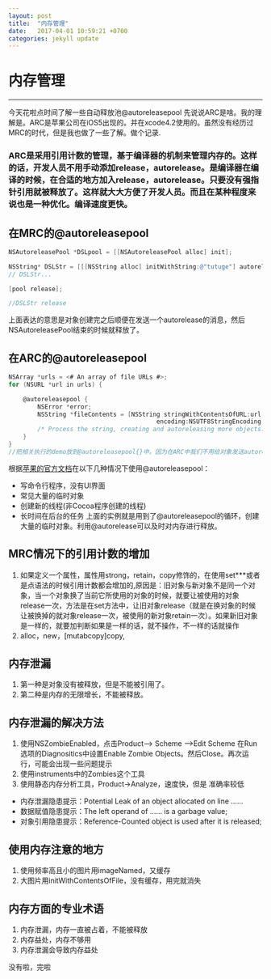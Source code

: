 ```yaml
---
layout: post
title:  "内存管理"
date:   2017-04-01 10:59:21 +0700
categories: jekyll update
---
```

# 内存管理

------
今天花啦点时间了解一些自动释放池@autoreleasepool
先说说ARC是啥。我的理解是。ARC是苹果公司在iOS5出现的。并在xcode4.2使用的。虽然没有经历过MRC的时代，但是我也做了一些了解。做个记录.
<!-- ### 在MRC时代如果用刀alloc，new，copy这些关键字。都需要使用release来释放。而autorelease是把对象放到内存池里，autoreleasepool释放的时候，该对想也跟着释放了。另外还有一个关键字是retain这个是将该对象的引用计数加1. -->
### ARC是采用引用计数的管理，基于编译器的机制来管理内存的。这样的话，开发人员不用手动添加release，autorelease。是编译器在编译的时候，在合适的地方加入release，autorelease。只要没有强指针引用就被释放了。这样就大大方便了开发人员。而且在某种程度来说也是一种优化。编译速度更快。

## 在MRC的@autoreleasepool

```Objective-C
NSAutoreleasePool *DSLpool = [[NSAutoreleasePool alloc] init];

NSString* DSLStr = [[[NSString alloc] initWithString:@"tutuge"] autorelease];
// DSLStr...

[pool release];

//DSLStr release
```
上面表达的意思是对象创建完之后顺便在发送一个autorelease的消息，然后NSAutoreleasePool结束的时候就释放了。

## 在ARC的@autoreleasepool

```Objective-C
NSArray *urls = <# An array of file URLs #>;
for (NSURL *url in urls) {

    @autoreleasepool {
        NSError *error;
        NSString *fileContents = [NSString stringWithContentsOfURL:url
                                         encoding:NSUTF8StringEncoding error:&error];
        /* Process the string, creating and autoreleasing more objects. */
    }
}
//把相关执行的demo放到@autoreleasepool{}中。因为在ARC中我们不用给对象发送autorelease对象，编译器在编译的时候帮我们添加了，是不是很方便。
```
根据[苹果的官方文档](https://developer.apple.com/library/content/documentation/Cocoa/Conceptual/MemoryMgmt/Articles/mmAutoreleasePools.html)在以下几种情况下使用@autoreleasepool：
- 写命令行程序，没有UI界面
- 常见大量的临时对象
- 创建新的线程(非Cocoa程序创建的线程)
- 长时间在后台的任务
上面的实例就是用到了@autoreleasepool的循环，创建大量的临时对象。利用@autorelease可以及时对内存进行释放。

## MRC情况下的引用计数的增加
1. 如果定义一个属性，属性用strong，retain，copy修饰的，在使用set***或者是点语法的时候引用计数都会增加的,原因是：旧对象与新对象不是同一个对象，当一个对象换了当前它所使用的对象的时候，就要让被使用的对象release一次，方法是在set方法中，让旧对象release（就是在换对象的时候让被换掉的就对象release一次，被使用的新对象retain一次）。如果新旧对象是一样的，就要加判断如果是一样的话，就不操作，不一样的话就操作
2. alloc，new，[mutabcopy]copy,

## 内存泄漏
1. 第一种是对象没有被释放，但是不能被引用了。
2. 第二种是内存的无限增长，不能被释放。

## 内存泄漏的解决方法
1. 使用NSZombieEnabled，点击Product--> Scheme -->Edit Scheme 在Run选项的Diagnositics中设置Enable Zombie Objects。然后Close。再次运行，可能会出现一些问题提示
2. 使用instruments中的Zombies这个工具
3. 使用静态内存分析工具，Product→Analyze，速度快，但是 准确率较低
- 内存泄漏隐患提示：Potential Leak of an object allocated on line ……
- 数据赋值隐患提示：The left operand of …… is a garbage value;
- 对象引用隐患提示：Reference-Counted object is used after it is released;

## 使用内存注意的地方
1. 使用频率高且小的图片用imageNamed，又缓存
2. 大图片用initWithContentsOfFile，没有缓存，用完就消失

## 内存方面的专业术语
1. 内存泄漏，内存一直被占着，不能被释放
2. 内存益处，内存不够用
3. 内存泄漏会导致内存益处

没有啦，完啦
